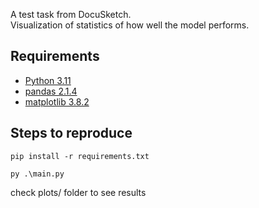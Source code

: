 A test task from DocuSketch.  
Visualization of statistics of how well the model performs.

## Requirements
- [Python 3.11](https://www.python.org/downloads/)
- [pandas 2.1.4](https://pandas.pydata.org/getting_started.html)
- [matplotlib 3.8.2](https://matplotlib.org/stable/users/getting_started/)

## Steps to reproduce
```pip install -r requirements.txt```

```py .\main.py```

check plots/ folder to see results
